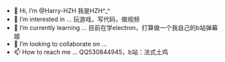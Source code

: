 - 👋 Hi, I’m @Harry-HZH
我是HZH^_^
- 👀 I’m interested in ...
玩游戏，写代码，做视频
- 🌱 I’m currently learning ...
目前在学electron，打算做一个我自己的b站弹幕姬
- 💞️ I’m looking to collaborate on ...
- 📫 How to reach me ...
QQ530844945，b站：法式土鸡

<!---
Harry-HZH/Harry-HZH is a ✨ special ✨ repository because its `README.md` (this file) appears on your GitHub profile.
You can click the Preview link to take a look at your changes.
--->
